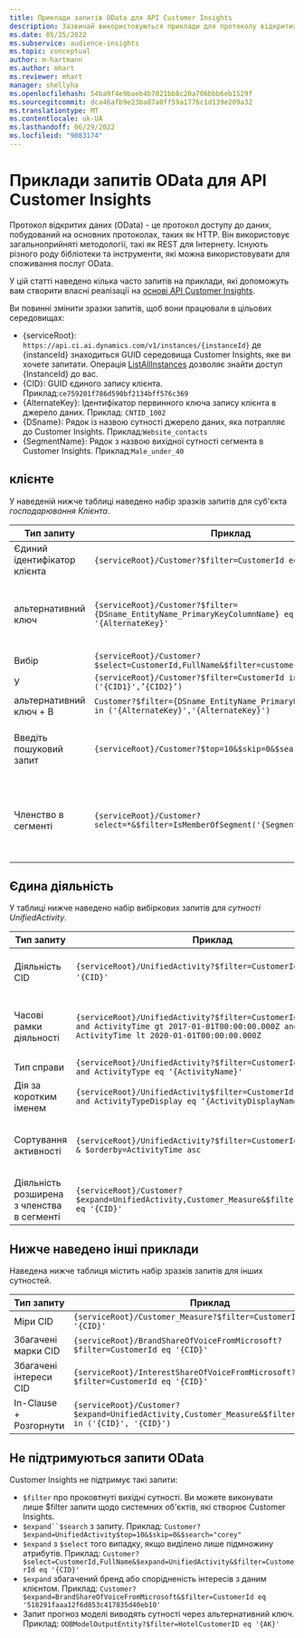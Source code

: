 ```yaml
---
title: Приклади запитів OData для API Customer Insights
description: Зазвичай використовуються приклади для протоколу відкритих даних (OData) для запиту API Customer Insights для перегляду даних.
ms.date: 05/25/2022
ms.subservice: audience-insights
ms.topic: conceptual
author: m-hartmann
ms.author: mhart
ms.reviewer: mhart
manager: shellyha
ms.openlocfilehash: 54ba9f4e9baeb4b7021bb8c20a706bbb6eb1529f
ms.sourcegitcommit: dca46afb9e23ba87a0ff59a1776c1d139e209a32
ms.translationtype: MT
ms.contentlocale: uk-UA
ms.lasthandoff: 06/29/2022
ms.locfileid: "9083174"
---
```

# <a name="odata-query-examples-for-customer-insights-apis"></a>Приклади запитів OData для API Customer Insights

Протокол відкритих даних (OData) - це протокол доступу до даних, побудований на основних протоколах, таких як HTTP. Він використовує загальноприйняті методології, такі як REST для Інтернету. Існують різного роду бібліотеки та інструменти, які можна використовувати для споживання послуг OData.

У цій статті наведено кілька часто запитів на приклади, які допоможуть вам створити власні реалізації на [основі API Customer Insights](apis.md).

Ви повинні змінити зразки запитів, щоб вони працювали в цільових середовищах: 

- {serviceRoot}: `https://api.ci.ai.dynamics.com/v1/instances/{instanceId}` де {instanceId} знаходиться GUID середовища Customer Insights, яке ви хочете запитати. Операція [ListAllInstances](https://developer.ci.ai.dynamics.com/api-details#api=CustomerInsights&operation=Get-all-instances) дозволяє знайти доступ {InstanceId} до вас.
- {CID}: GUID єдиного запису клієнта. Приклад:`ce759201f786d590bf2134bff576c369`
- {AlternateKey}: Ідентифікатор первинного ключа запису клієнта в джерело даних. Приклад: `CNTID_1002`
- {DSname}: Рядок із назвою сутності джерело даних, яка потрапляє до Customer Insights. Приклад:`Website_contacts`
- {SegmentName}: Рядок з назвою вихідної сутності сегмента в Customer Insights. Приклад:`Male_under_40`

## <a name="customer"></a>клієнте

У наведеній нижче таблиці наведено набір зразків запитів для суб'єкта *господарювання Клієнта*.

|Тип запиту |Приклад  | Нотатка  |
|---------|---------|---------|
|Єдиний ідентифікатор клієнта     | `{serviceRoot}/Customer?$filter=CustomerId eq '{CID}'`          |  |
|альтернативний ключ    | `{serviceRoot}/Customer?$filter={DSname_EntityName_PrimaryKeyColumnName} eq '{AlternateKey}'`         |  Альтернативні ключі зберігаються в єдиному клієнтському суб'єкті       |
|Вибір   | `{serviceRoot}/Customer?$select=CustomerId,FullName&$filter=customerid eq '1'`        |         |
|У    | `{serviceRoot}/Customer?$filter=CustomerId in ('{CID1}',’{CID2}’)`        |         |
|альтернативний ключ + В   | `Customer?$filter={DSname_EntityName_PrimaryKeyColumnName} in ('{AlternateKey}','{AlternateKey}')`         |         |
|Введіть пошуковий запит  | `{serviceRoot}/Customer?$top=10&$skip=0&$search="string"`        |   Повертає 10 найкращих результатів для рядка пошуку.      |
|Членство в сегменті  | `{serviceRoot}/Customer?select=*&$filter=IsMemberOfSegment('{SegmentName}')&$top=10`     | Повертає попередньо встановлену кількість рядків із сутності сегментації.      |

## <a name="unified-activity"></a>Єдина діяльність

У таблиці нижче наведено набір вибіркових запитів для *сутності UnifiedActivity*.

|Тип запиту |Приклад  | Нотатка  |
|---------|---------|---------|
|Діяльність CID     | `{serviceRoot}/UnifiedActivity?$filter=CustomerId eq '{CID}'`          | Перелічує дії певного профілю клієнта |
|Часові рамки діяльності    | `{serviceRoot}/UnifiedActivity?$filter=CustomerId eq '{CID}' and ActivityTime gt 2017-01-01T00:00:00.000Z and ActivityTime lt 2020-01-01T00:00:00.000Z`     |  Діяльність профілю клієнта в часових рамках       |
|Тип справи    |   `{serviceRoot}/UnifiedActivity?$filter=CustomerId eq '{CID}' and ActivityType eq '{ActivityName}'`        |         |
|Дія за коротким іменем     | `{serviceRoot}/UnifiedActivity$filter=CustomerId eq ‘{CID}’ and ActivityTypeDisplay eq ‘{ActivityDisplayName}’`        | |
|Сортування активності    | `{serviceRoot}/UnifiedActivity?$filter=CustomerId eq ‘{CID}’ & $orderby=ActivityTime asc`     |  Сортування дій за зростанням або спаданням       |
|Діяльність розширена з членства в сегменті  |   `{serviceRoot}/Customer?$expand=UnifiedActivity,Customer_Measure&$filter=CustomerId eq '{CID}'`     |         |

## <a name="other-examples"></a>Нижче наведено інші приклади

Наведена нижче таблиця містить набір зразків запитів для інших сутностей.

|Тип запиту |Приклад  | Нотатка  |
|---------|---------|---------|
|Міри CID    | `{serviceRoot}/Customer_Measure?$filter=CustomerId eq '{CID}'`          |  |
|Збагачені марки CID    | `{serviceRoot}/BrandShareOfVoiceFromMicrosoft?$filter=CustomerId eq '{CID}'`  |       |
|Збагачені інтереси CID    |   `{serviceRoot}/InterestShareOfVoiceFromMicrosoft?$filter=CustomerId eq '{CID}'`       |         |
|In-Clause + Розгорнути     | `{serviceRoot}/Customer?$expand=UnifiedActivity,Customer_Measure&$filter=CustomerId in ('{CID}', '{CID}')`         | |

## <a name="not-supported-odata-queries"></a>Не підтримуються запити OData

Customer Insights не підтримує такі запити:

- `$filter` про проковтнуті вихідні сутності. Ви можете виконувати лише $filter запити щодо системних об'єктів, які створює Customer Insights.
- `$expand``$search` з запиту. Приклад: `Customer?$expand=UnifiedActivity$top=10&$skip=0&$search="corey"`
- `$expand` з `$select` того випадку, якщо виділено лише підмножину атрибутів. Приклад: `Customer?$select=CustomerId,FullName&$expand=UnifiedActivity&$filter=CustomerId eq '{CID}'`
- `$expand` збагачений бренд або спорідненість інтересів з даним клієнтом. Приклад: `Customer?$expand=BrandShareOfVoiceFromMicrosoft&$filter=CustomerId eq '518291faaa12f6d853c417835d40eb10'`
- Запит прогноз моделі виводять сутності через альтернативний ключ. Приклад: `OOBModelOutputEntity?$filter=HotelCustomerID eq '{AK}'`
